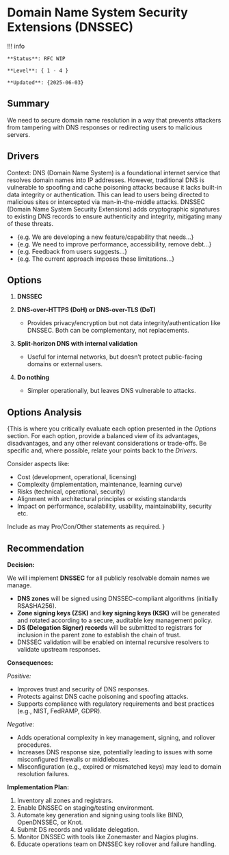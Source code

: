 # Domain Name System Security Extensions (DNSSEC)

!!! info

    **Status**: RFC WIP

    **Level**: { 1 - 4 }

    **Updated**: {2025-06-03}

## Summary

We need to secure domain name resolution in a way that prevents attackers from
tampering with DNS responses or redirecting users to malicious servers.

## Drivers

Context: DNS (Domain Name System) is a foundational internet service that
resolves domain names into IP addresses. However, traditional DNS is vulnerable
to spoofing and cache poisoning attacks because it lacks built-in data integrity
or authentication. This can lead to users being directed to malicious sites or
intercepted via man-in-the-middle attacks. DNSSEC (Domain Name System Security
Extensions) adds cryptographic signatures to existing DNS records to ensure
authenticity and integrity, mitigating many of these threats.

* {e.g. We are developing a new feature/capability that needs...}
* {e.g. We need to improve performance, accessibility, remove debt...}
* {e.g. Feedback from users suggests...}
* {e.g. The current approach imposes these limitations...}

## Options

1. **DNSSEC**

2. **DNS-over-HTTPS (DoH) or DNS-over-TLS (DoT)**

   * Provides privacy/encryption but not data integrity/authentication like DNSSEC. Both can be complementary, not replacements.

3. **Split-horizon DNS with internal validation**

   * Useful for internal networks, but doesn’t protect public-facing domains or external users.

4. **Do nothing**

   * Simpler operationally, but leaves DNS vulnerable to attacks.

## Options Analysis

{This is where you critically evaluate each option presented in the *Options*
section. For each option, provide a balanced view of its advantages,
disadvantages, and any other relevant considerations or trade-offs. Be specific
and, where possible, relate your points back to the *Drivers*.

Consider aspects like:

* Cost (development, operational, licensing)
* Complexity (implementation, maintenance, learning curve)
* Risks (technical, operational, security)
* Alignment with architectural principles or existing standards
* Impact on performance, scalability, usability, maintainability,
    security etc.

Include as may Pro/Con/Other statements as required.
}

## Recommendation

**Decision:**

We will implement **DNSSEC** for all publicly resolvable domain names we manage.

* **DNS zones** will be signed using DNSSEC-compliant algorithms (initially RSASHA256).
* **Zone signing keys (ZSK)** and **key signing keys (KSK)** will be generated and rotated according to a secure, auditable key management policy.
* **DS (Delegation Signer) records** will be submitted to registrars for inclusion in the parent zone to establish the chain of trust.
* DNSSEC validation will be enabled on internal recursive resolvers to validate upstream responses.

**Consequences:**

*Positive:*

* Improves trust and security of DNS responses.
* Protects against DNS cache poisoning and spoofing attacks.
* Supports compliance with regulatory requirements and best practices (e.g., NIST, FedRAMP, GDPR).

*Negative:*

* Adds operational complexity in key management, signing, and rollover procedures.
* Increases DNS response size, potentially leading to issues with some misconfigured firewalls or middleboxes.
* Misconfiguration (e.g., expired or mismatched keys) may lead to domain resolution failures.

**Implementation Plan:**

1. Inventory all zones and registrars.
2. Enable DNSSEC on staging/testing environment.
3. Automate key generation and signing using tools like BIND, OpenDNSSEC, or Knot.
4. Submit DS records and validate delegation.
5. Monitor DNSSEC with tools like Zonemaster and Nagios plugins.
6. Educate operations team on DNSSEC key rollover and failure handling.
